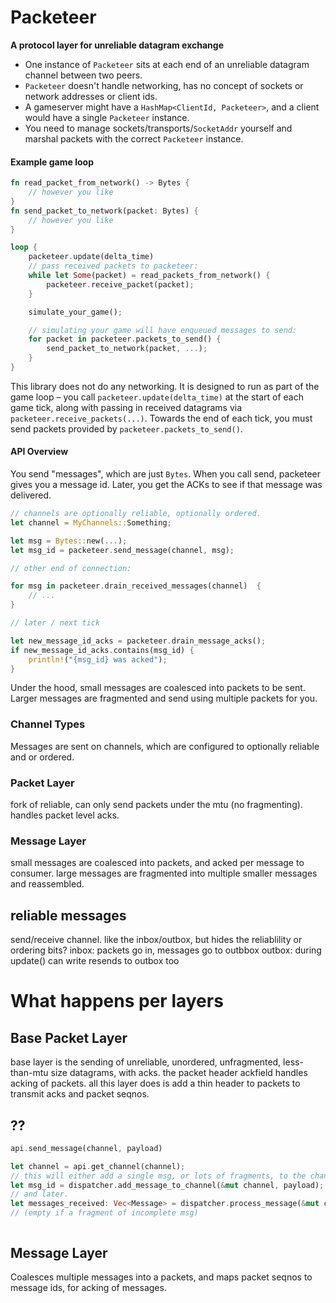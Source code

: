 # Packeteer

**A protocol layer for unreliable datagram exchange**

* One instance of `Packeteer` sits at each end of an unreliable datagram channel between two peers.
* `Packeteer` doesn't handle networking, has no concept of sockets or network addresses or client ids.
* A gameserver might have a `HashMap<ClientId, Packeteer>`, and a client would have a single `Packeteer` instance.
* You need to manage sockets/transports/`SocketAddr` yourself and marshal packets with the correct `Packeteer` instance.



#### Example game loop

```rust
fn read_packet_from_network() -> Bytes {
    // however you like
}
fn send_packet_to_network(packet: Bytes) {
    // however you like
}

loop {
    packeteer.update(delta_time)
    // pass received packets to packeteer:
    while let Some(packet) = read_packets_from_network() {
        packeteer.receive_packet(packet);
    }

    simulate_your_game();

    // simulating your game will have enqueued messages to send:
    for packet in packeteer.packets_to_send() {
        send_packet_to_network(packet, ...);
    }
}
```

This library does not do any networking. It is designed to run as part of the game loop – you
call `packeteer.update(delta_time)` at the start of each game tick, along with passing in received
datagrams via `packeteer.receive_packets(...)`. Towards the end of each tick, you must send packets provided by `packeteer.packets_to_send()`.

#### API Overview

You send "messages", which are just `Bytes`. When you call send, packeteer
gives you a message id. Later, you get the ACKs to see if that message was delivered.

```rust
// channels are optionally reliable, optionally ordered.
let channel = MyChannels::Something;

let msg = Bytes::new(...);
let msg_id = packeteer.send_message(channel, msg);

// other end of connection:

for msg in packeteer.drain_received_messages(channel)  {
    // ...
}

// later / next tick

let new_message_id_acks = packeteer.drain_message_acks();
if new_message_id_acks.contains(msg_id) {
    println!("{msg_id} was acked");
}

```

Under the hood, small messages are coalesced into packets to be sent. Larger messages are fragmented
and send using multiple packets for you.



### Channel Types

Messages are sent on channels, which are configured to optionally reliable and or ordered.





### Packet Layer

fork of reliable, can only send packets under the mtu (no fragmenting).
handles packet level acks.

### Message Layer

small messages are coalesced into packets, and acked per message to consumer.
large messages are fragmented into multiple smaller messages and reassembled.




## reliable messages

send/receive channel. like the inbox/outbox, but hides the reliablility or ordering bits?
inbox: packets go in, messages go to outbbox
outbox: during update() can write resends to outbox too


# What happens per layers

## Base Packet Layer

base layer is the sending of unreliable, unordered, unfragmented, less-than-mtu size datagrams, with acks.
the packet header ackfield handles acking of packets.
all this layer does is add a thin header to packets to transmit acks and packet seqnos.

## ??
```rust
api.send_message(channel, payload)

let channel = api.get_channel(channel);
// this will either add a single msg, or lots of fragments, to the channel:
let msg_id = dispatcher.add_message_to_channel(&mut channel, payload);
// and later.
let messages_received: Vec<Message> = dispatcher.process_message(&mut channel, message);
// (empty if a fragment of incomplete msg)



```









## Message Layer

Coalesces multiple messages into a packets, and maps packet seqnos to message ids, for acking of messages.


